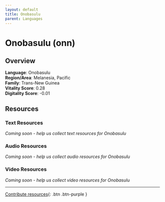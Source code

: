 ```yaml
---
layout: default
title: Onobasulu
parent: Languages
---
```


# Onobasulu (onn)

## Overview

**Language**: Onobasulu  
**Region/Area**: Melanesia, Pacific  
**Family**: Trans-New Guinea  
**Vitality Score**: 0.28  
**Digitality Score**: -0.01  

## Resources

### Text Resources
*Coming soon - help us collect text resources for Onobasulu*

### Audio Resources
*Coming soon - help us collect audio resources for Onobasulu*

### Video Resources
*Coming soon - help us collect video resources for Onobasulu*

---

[Contribute resources](https://fairtrain.github.io/){: .btn .btn-purple }
